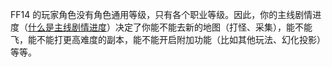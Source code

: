 FF14 的玩家角色没有角色通用等级，只有各个职业等级。因此，你的主线剧情进度（[什么是主线剧情进度](/basic/core.html)）决定了你能不能去新的地图（打怪、采集），能不能飞，能不能打更高难度的副本，能不能开启附加功能（比如其他玩法、幻化投影）等等。

